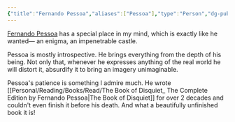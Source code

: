 ```yaml
---
{"title":"Fernando Pessoa","aliases":["Pessoa"],"type":"Person","dg-publish":true,"maturity":2,"tags":["person","person/writer"],"created":"2023-01-15T11:36:37+06:00","updated":"2023-01-15T23:40:06+06:00","permalink":"/entities/person/fernando-pessoa/","dgPassFrontmatter":true,"noteIcon":2}
---
```


[Fernando Pessoa](https://en.wikipedia.org/wiki/Fernando%20Pessoa) has a special place in my mind, which is exactly like he wanted— an enigma, an impenetrable castle.

Pessoa is mostly introspective. He brings everything from the depth of his being. Not only that, whenever he expresses anything of the real world he will distort it, absurdify it to bring an imagery unimaginable.

Pessoa's patience is something I admire much. He wrote [[Personal/Reading/Books/Read/The Book of Disquiet_ The Complete Edition by Fernando Pessoa\|The Book of Disquiet]] for over 2 decades and couldn't even finish it before his death. And what a beautifully unfinished book it is!